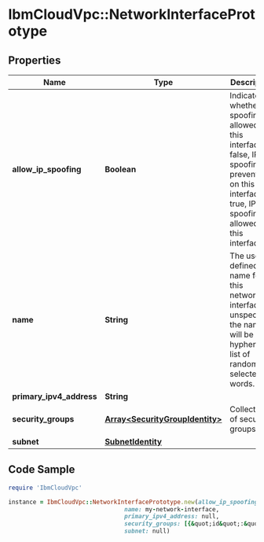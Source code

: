 # IbmCloudVpc::NetworkInterfacePrototype

## Properties

Name | Type | Description | Notes
------------ | ------------- | ------------- | -------------
**allow_ip_spoofing** | **Boolean** | Indicates whether IP spoofing is allowed on this interface. If false, IP spoofing is prevented on this interface. If true, IP spoofing is allowed on this interface. | [optional] [default to false]
**name** | **String** | The user-defined name for this network interface. If unspecified, the name will be a hyphenated list of randomly-selected words. | [optional] 
**primary_ipv4_address** | **String** |  | [optional] 
**security_groups** | [**Array&lt;SecurityGroupIdentity&gt;**](SecurityGroupIdentity.md) | Collection of security groups | [optional] 
**subnet** | [**SubnetIdentity**](SubnetIdentity.md) |  | 

## Code Sample

```ruby
require 'IbmCloudVpc'

instance = IbmCloudVpc::NetworkInterfacePrototype.new(allow_ip_spoofing: true,
                                 name: my-network-interface,
                                 primary_ipv4_address: null,
                                 security_groups: [{&quot;id&quot;:&quot;be5df5ca-12a0-494b-907e-aa6ec2bfa271&quot;},{&quot;crn&quot;:&quot;crn:v1:bluemix:public:is:us-south:a/123456::security-group:be5df5ca-12a0-494b-907e-aa6ec2bfa271&quot;}],
                                 subnet: null)
```


